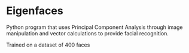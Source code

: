 # Eigenfaces
Python program that uses Principal Component Analysis through image manipulation and vector calculations to provide facial recognition.

Trained on a dataset of 400 faces
